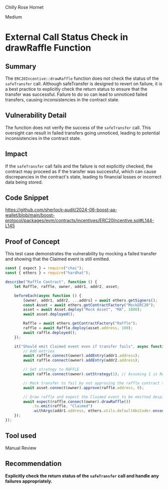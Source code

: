 Chilly Rose Hornet

Medium

# External Call Status Check in drawRaffle Function

## Summary
The `ERC20Incentive::drawRaffle` function does not check the status of the `safeTransfer` call. Although safeTransfer is designed to revert on failure, it is a best practice to explicitly check the return status to ensure that the transfer was successful. Failure to do so can lead to unnoticed failed transfers, causing inconsistencies in the contract state.
## Vulnerability Detail
The function does not verify the success of the `safeTransfer` call. This oversight can result in failed transfers going unnoticed, leading to potential inconsistencies in the contract state.
## Impact
If the `safeTransfer` call fails and the failure is not explicitly checked, the contract may proceed as if the transfer was successful, which can cause discrepancies in the contract's state, leading to financial losses or incorrect data being stored.
## Code Snippet
https://github.com/sherlock-audit/2024-06-boost-aa-wallet/blob/main/boost-protocol/packages/evm/contracts/incentives/ERC20Incentive.sol#L144-L145

## Proof of Concept
This test case demonstrates the vulnerability by mocking a failed transfer and showing that the Claimed event is still emitted.
```javascript
const { expect } = require("chai");
const { ethers } = require("hardhat");

describe("Raffle Contract", function () {
    let Raffle, raffle, owner, addr1, addr2, asset;

    beforeEach(async function () {
        [owner, addr1, addr2, ...addrs] = await ethers.getSigners();
        const Asset = await ethers.getContractFactory("MockERC20");
        asset = await Asset.deploy("Mock Asset", "MA", 1000);
        await asset.deployed();

        Raffle = await ethers.getContractFactory("Raffle");
        raffle = await Raffle.deploy(asset.address, 100);
        await raffle.deployed();
    });

    it("Should emit Claimed event even if transfer fails", async function () {
        // Add entries
        await raffle.connect(owner).addEntry(addr1.address);
        await raffle.connect(owner).addEntry(addr2.address);

        // Set strategy to RAFFLE
        await raffle.connect(owner).setStrategy(1); // Assuming 1 is RAFFLE

        // Mock transfer to fail by not approving the raffle contract to transfer tokens
        await asset.connect(owner).approve(raffle.address, 0);

        // Draw raffle and expect the Claimed event to be emitted despite transfer failure
        await expect(raffle.connect(owner).drawRaffle())
            .to.emit(raffle, "Claimed")
            .withArgs(addr1.address, ethers.utils.defaultAbiCoder.encode(["address", "address", "uint256"], [asset.address, addr1.address, 100]));
    });
});
```
## Tool used

Manual Review

## Recommendation
**Explicitly check the return status of the `safeTransfer` call and handle any failures appropriately.**